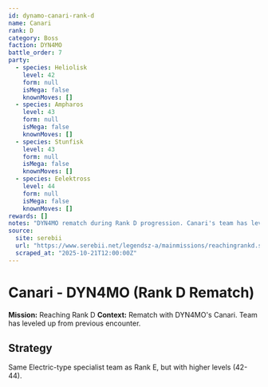 ```yaml
---
id: dynamo-canari-rank-d
name: Canari
rank: D
category: Boss
faction: DYN4MO
battle_order: 7
party:
  - species: Heliolisk
    level: 42
    form: null
    isMega: false
    knownMoves: []
  - species: Ampharos
    level: 43
    form: null
    isMega: false
    knownMoves: []
  - species: Stunfisk
    level: 43
    form: null
    isMega: false
    knownMoves: []
  - species: Eelektross
    level: 44
    form: null
    isMega: false
    knownMoves: []
rewards: []
notes: "DYN4MO rematch during Rank D progression. Canari's team has leveled up since Rank E."
source:
  site: serebii
  url: "https://www.serebii.net/legendsz-a/mainmissions/reachingrankd.shtml"
  scraped_at: "2025-10-21T12:00:00Z"
---
```


# Canari - DYN4MO (Rank D Rematch)

**Mission:** Reaching Rank D
**Context:** Rematch with DYN4MO's Canari. Team has leveled up from previous encounter.

## Strategy
Same Electric-type specialist team as Rank E, but with higher levels (42-44).

